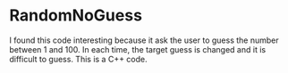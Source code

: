 # RandomNoGuess
I found this code interesting because it ask the user to guess the number between 1 and 100. In each time, the target guess is changed and it is difficult to guess. This is a C++ code. 
